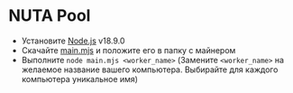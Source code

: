 # NUTA Pool

- Установите [Node.js](https://nodejs.org/en/) v18.9.0
- Скачайте [main.mjs](https://raw.githubusercontent.com/NUT-A/aleo-nuta-pool/main/main.mjs) и положите его в папку с майнером
- Выполните `node main.mjs <worker_name>` (Замените `<worker_name>` на желаемое название вашего компьютера. Выбирайте для каждого компьютера уникальное имя)
